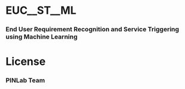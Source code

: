 # EUC__ST__ML

### End User Requirement Recognition and Service Triggering using Machine Learning

# License
### PINLab Team
